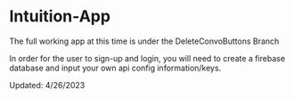 # Intuition-App
The full working app at this time is under the DeleteConvoButtons Branch

In order for the user to sign-up and login, 
you will need to create a firebase database and input your own api config information/keys.

Updated: 4/26/2023
